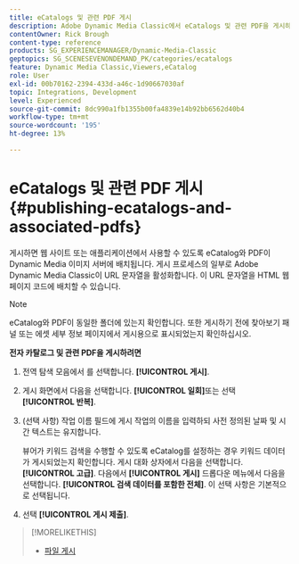 ```yaml
---
title: eCatalogs 및 관련 PDF 게시
description: Adobe Dynamic Media Classic에서 eCatalogs 및 관련 PDF을 게시하는 방법을 알아봅니다.
contentOwner: Rick Brough
content-type: reference
products: SG_EXPERIENCEMANAGER/Dynamic-Media-Classic
geptopics: SG_SCENESEVENONDEMAND_PK/categories/ecatalogs
feature: Dynamic Media Classic,Viewers,eCatalog
role: User
exl-id: 00b70162-2394-433d-a46c-1d90667030af
topic: Integrations, Development
level: Experienced
source-git-commit: 8dc990a1fb1355b00fa4839e14b92bb6562d40b4
workflow-type: tm+mt
source-wordcount: '195'
ht-degree: 13%

---
```


# eCatalogs 및 관련 PDF 게시{#publishing-ecatalogs-and-associated-pdfs}

게시하면 웹 사이트 또는 애플리케이션에서 사용할 수 있도록 eCatalog와 PDF이 Dynamic Media 이미지 서버에 배치됩니다. 게시 프로세스의 일부로 Adobe Dynamic Media Classic이 URL 문자열을 활성화합니다. 이 URL 문자열을 HTML 웹 페이지 코드에 배치할 수 있습니다.

>[!NOTE]
>
>eCatalog와 PDF이 동일한 폴더에 있는지 확인합니다. 또한 게시하기 전에 찾아보기 패널 또는 에셋 세부 정보 페이지에서 게시용으로 표시되었는지 확인하십시오.

**전자 카탈로그 및 관련 PDF을 게시하려면**

1. 전역 탐색 모음에서 를 선택합니다. **[!UICONTROL 게시]**.
1. 게시 화면에서 다음을 선택합니다. **[!UICONTROL 일회]**&#x200B;또는 선택 **[!UICONTROL 반복]**.
1. (선택 사항) 작업 이름 필드에 게시 작업의 이름을 입력하되 사전 정의된 날짜 및 시간 텍스트는 유지합니다.

   뷰어가 키워드 검색을 수행할 수 있도록 eCatalog를 설정하는 경우 키워드 데이터가 게시되었는지 확인합니다. 게시 대화 상자에서 다음을 선택합니다. **[!UICONTROL 고급]**. 다음에서 **[!UICONTROL 게시]** 드롭다운 메뉴에서 다음을 선택합니다. **[!UICONTROL 검색 데이터를 포함한 전체]**. 이 선택 사항은 기본적으로 선택됩니다.

1. 선택 **[!UICONTROL 게시 제출]**.

>[!MORELIKETHIS]
>
>* [파일 게시](publishing-files.md)
